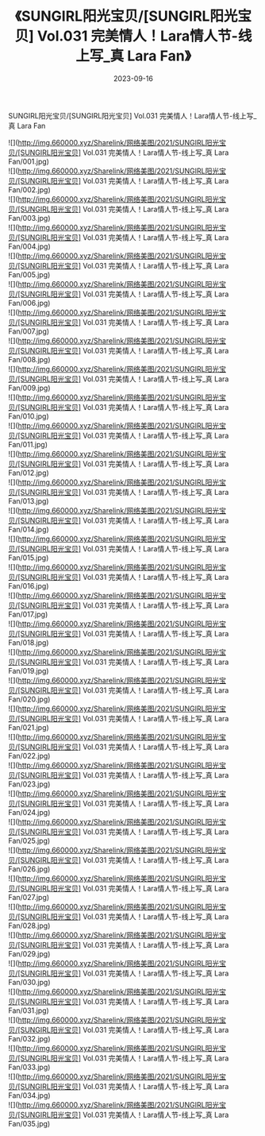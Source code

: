 ﻿---
layout: post
title:  《SUNGIRL阳光宝贝/[SUNGIRL阳光宝贝] Vol.031 完美情人！Lara情人节-线上写_真 Lara Fan》
date:   2023-09-16
img: http://img.660000.xyz/Sharelink/网络美图/2021/SUNGIRL阳光宝贝/[SUNGIRL阳光宝贝] Vol.031 完美情人！Lara情人节-线上写_真 Lara Fan/000.jpg
categories: [美女, 清纯, 唯美]
---

SUNGIRL阳光宝贝/[SUNGIRL阳光宝贝] Vol.031 完美情人！Lara情人节-线上写_真 Lara Fan

 ![](http://img.660000.xyz/Sharelink/网络美图/2021/SUNGIRL阳光宝贝/[SUNGIRL阳光宝贝] Vol.031 完美情人！Lara情人节-线上写_真 Lara Fan/001.jpg) <br>![](http://img.660000.xyz/Sharelink/网络美图/2021/SUNGIRL阳光宝贝/[SUNGIRL阳光宝贝] Vol.031 完美情人！Lara情人节-线上写_真 Lara Fan/002.jpg) <br>![](http://img.660000.xyz/Sharelink/网络美图/2021/SUNGIRL阳光宝贝/[SUNGIRL阳光宝贝] Vol.031 完美情人！Lara情人节-线上写_真 Lara Fan/003.jpg) <br>![](http://img.660000.xyz/Sharelink/网络美图/2021/SUNGIRL阳光宝贝/[SUNGIRL阳光宝贝] Vol.031 完美情人！Lara情人节-线上写_真 Lara Fan/004.jpg) <br>![](http://img.660000.xyz/Sharelink/网络美图/2021/SUNGIRL阳光宝贝/[SUNGIRL阳光宝贝] Vol.031 完美情人！Lara情人节-线上写_真 Lara Fan/005.jpg) <br>![](http://img.660000.xyz/Sharelink/网络美图/2021/SUNGIRL阳光宝贝/[SUNGIRL阳光宝贝] Vol.031 完美情人！Lara情人节-线上写_真 Lara Fan/006.jpg) <br>![](http://img.660000.xyz/Sharelink/网络美图/2021/SUNGIRL阳光宝贝/[SUNGIRL阳光宝贝] Vol.031 完美情人！Lara情人节-线上写_真 Lara Fan/007.jpg) <br>![](http://img.660000.xyz/Sharelink/网络美图/2021/SUNGIRL阳光宝贝/[SUNGIRL阳光宝贝] Vol.031 完美情人！Lara情人节-线上写_真 Lara Fan/008.jpg) <br>![](http://img.660000.xyz/Sharelink/网络美图/2021/SUNGIRL阳光宝贝/[SUNGIRL阳光宝贝] Vol.031 完美情人！Lara情人节-线上写_真 Lara Fan/009.jpg) <br>![](http://img.660000.xyz/Sharelink/网络美图/2021/SUNGIRL阳光宝贝/[SUNGIRL阳光宝贝] Vol.031 完美情人！Lara情人节-线上写_真 Lara Fan/010.jpg) <br>![](http://img.660000.xyz/Sharelink/网络美图/2021/SUNGIRL阳光宝贝/[SUNGIRL阳光宝贝] Vol.031 完美情人！Lara情人节-线上写_真 Lara Fan/011.jpg) <br>![](http://img.660000.xyz/Sharelink/网络美图/2021/SUNGIRL阳光宝贝/[SUNGIRL阳光宝贝] Vol.031 完美情人！Lara情人节-线上写_真 Lara Fan/012.jpg) <br>![](http://img.660000.xyz/Sharelink/网络美图/2021/SUNGIRL阳光宝贝/[SUNGIRL阳光宝贝] Vol.031 完美情人！Lara情人节-线上写_真 Lara Fan/013.jpg) <br>![](http://img.660000.xyz/Sharelink/网络美图/2021/SUNGIRL阳光宝贝/[SUNGIRL阳光宝贝] Vol.031 完美情人！Lara情人节-线上写_真 Lara Fan/014.jpg) <br>![](http://img.660000.xyz/Sharelink/网络美图/2021/SUNGIRL阳光宝贝/[SUNGIRL阳光宝贝] Vol.031 完美情人！Lara情人节-线上写_真 Lara Fan/015.jpg) <br>![](http://img.660000.xyz/Sharelink/网络美图/2021/SUNGIRL阳光宝贝/[SUNGIRL阳光宝贝] Vol.031 完美情人！Lara情人节-线上写_真 Lara Fan/016.jpg) <br>![](http://img.660000.xyz/Sharelink/网络美图/2021/SUNGIRL阳光宝贝/[SUNGIRL阳光宝贝] Vol.031 完美情人！Lara情人节-线上写_真 Lara Fan/017.jpg) <br>![](http://img.660000.xyz/Sharelink/网络美图/2021/SUNGIRL阳光宝贝/[SUNGIRL阳光宝贝] Vol.031 完美情人！Lara情人节-线上写_真 Lara Fan/018.jpg) <br>![](http://img.660000.xyz/Sharelink/网络美图/2021/SUNGIRL阳光宝贝/[SUNGIRL阳光宝贝] Vol.031 完美情人！Lara情人节-线上写_真 Lara Fan/019.jpg) <br>![](http://img.660000.xyz/Sharelink/网络美图/2021/SUNGIRL阳光宝贝/[SUNGIRL阳光宝贝] Vol.031 完美情人！Lara情人节-线上写_真 Lara Fan/020.jpg) <br>![](http://img.660000.xyz/Sharelink/网络美图/2021/SUNGIRL阳光宝贝/[SUNGIRL阳光宝贝] Vol.031 完美情人！Lara情人节-线上写_真 Lara Fan/021.jpg) <br>![](http://img.660000.xyz/Sharelink/网络美图/2021/SUNGIRL阳光宝贝/[SUNGIRL阳光宝贝] Vol.031 完美情人！Lara情人节-线上写_真 Lara Fan/022.jpg) <br>![](http://img.660000.xyz/Sharelink/网络美图/2021/SUNGIRL阳光宝贝/[SUNGIRL阳光宝贝] Vol.031 完美情人！Lara情人节-线上写_真 Lara Fan/023.jpg) <br>![](http://img.660000.xyz/Sharelink/网络美图/2021/SUNGIRL阳光宝贝/[SUNGIRL阳光宝贝] Vol.031 完美情人！Lara情人节-线上写_真 Lara Fan/024.jpg) <br>![](http://img.660000.xyz/Sharelink/网络美图/2021/SUNGIRL阳光宝贝/[SUNGIRL阳光宝贝] Vol.031 完美情人！Lara情人节-线上写_真 Lara Fan/025.jpg) <br>![](http://img.660000.xyz/Sharelink/网络美图/2021/SUNGIRL阳光宝贝/[SUNGIRL阳光宝贝] Vol.031 完美情人！Lara情人节-线上写_真 Lara Fan/026.jpg) <br>![](http://img.660000.xyz/Sharelink/网络美图/2021/SUNGIRL阳光宝贝/[SUNGIRL阳光宝贝] Vol.031 完美情人！Lara情人节-线上写_真 Lara Fan/027.jpg) <br>![](http://img.660000.xyz/Sharelink/网络美图/2021/SUNGIRL阳光宝贝/[SUNGIRL阳光宝贝] Vol.031 完美情人！Lara情人节-线上写_真 Lara Fan/028.jpg) <br>![](http://img.660000.xyz/Sharelink/网络美图/2021/SUNGIRL阳光宝贝/[SUNGIRL阳光宝贝] Vol.031 完美情人！Lara情人节-线上写_真 Lara Fan/029.jpg) <br>![](http://img.660000.xyz/Sharelink/网络美图/2021/SUNGIRL阳光宝贝/[SUNGIRL阳光宝贝] Vol.031 完美情人！Lara情人节-线上写_真 Lara Fan/030.jpg) <br>![](http://img.660000.xyz/Sharelink/网络美图/2021/SUNGIRL阳光宝贝/[SUNGIRL阳光宝贝] Vol.031 完美情人！Lara情人节-线上写_真 Lara Fan/031.jpg) <br>![](http://img.660000.xyz/Sharelink/网络美图/2021/SUNGIRL阳光宝贝/[SUNGIRL阳光宝贝] Vol.031 完美情人！Lara情人节-线上写_真 Lara Fan/032.jpg) <br>![](http://img.660000.xyz/Sharelink/网络美图/2021/SUNGIRL阳光宝贝/[SUNGIRL阳光宝贝] Vol.031 完美情人！Lara情人节-线上写_真 Lara Fan/033.jpg) <br>![](http://img.660000.xyz/Sharelink/网络美图/2021/SUNGIRL阳光宝贝/[SUNGIRL阳光宝贝] Vol.031 完美情人！Lara情人节-线上写_真 Lara Fan/034.jpg) <br>![](http://img.660000.xyz/Sharelink/网络美图/2021/SUNGIRL阳光宝贝/[SUNGIRL阳光宝贝] Vol.031 完美情人！Lara情人节-线上写_真 Lara Fan/035.jpg) <br>